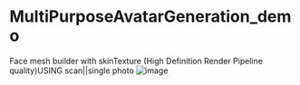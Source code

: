 # MultiPurposeAvatarGeneration_demo
 Face mesh builder with skinTexture (High Definition Render Pipeline quality)USING scan||single photo
![image](https://user-images.githubusercontent.com/90782188/199566810-f13227ca-56d2-4288-b63f-e65a3e53191b.png)
